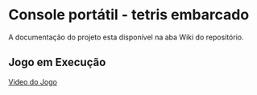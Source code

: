 # Console portátil - tetris embarcado

A documentação do projeto esta disponível na aba Wiki do repositório.

## Jogo em Execução

[Video do Jogo](/img/tetris-embarcado-run.mp4)

